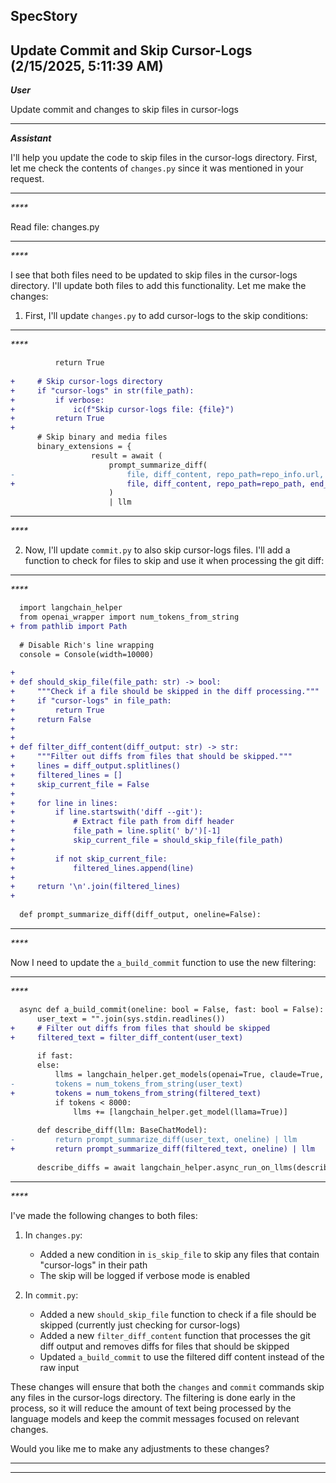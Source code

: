 ## SpecStory

## Update Commit and Skip Cursor-Logs (2/15/2025, 5:11:39 AM)

_**User**_

Update commit and changes to skip files in cursor-logs

---

_**Assistant**_

I'll help you update the code to skip files in the cursor-logs directory. First, let me check the contents of `changes.py` since it was mentioned in your request.

---

_****_

Read file: changes.py

---

_****_



I see that both files need to be updated to skip files in the cursor-logs directory. I'll update both files to add this functionality. Let me make the changes:

1. First, I'll update `changes.py` to add cursor-logs to the skip conditions:

---

_****_

```diff
          return True
  
+     # Skip cursor-logs directory
+     if "cursor-logs" in str(file_path):
+         if verbose:
+             ic(f"Skip cursor-logs file: {file}")
+         return True
+ 
      # Skip binary and media files
      binary_extensions = {
                  result = await (
                      prompt_summarize_diff(
-                         file, diff_content, repo_path=repo_info.url, end_rev=last
+                         file, diff_content, repo_path=repo_path, end_rev=last
                      )
                      | llm
```

---

_****_



2. Now, I'll update `commit.py` to also skip cursor-logs files. I'll add a function to check for files to skip and use it when processing the git diff:

---

_****_

```diff
  import langchain_helper
  from openai_wrapper import num_tokens_from_string
+ from pathlib import Path
  
  # Disable Rich's line wrapping
  console = Console(width=10000)
  
+ 
+ def should_skip_file(file_path: str) -> bool:
+     """Check if a file should be skipped in the diff processing."""
+     if "cursor-logs" in file_path:
+         return True
+     return False
+ 
+ 
+ def filter_diff_content(diff_output: str) -> str:
+     """Filter out diffs from files that should be skipped."""
+     lines = diff_output.splitlines()
+     filtered_lines = []
+     skip_current_file = False
+     
+     for line in lines:
+         if line.startswith('diff --git'):
+             # Extract file path from diff header
+             file_path = line.split(' b/')[-1]
+             skip_current_file = should_skip_file(file_path)
+         
+         if not skip_current_file:
+             filtered_lines.append(line)
+     
+     return '\n'.join(filtered_lines)
+ 
  
  def prompt_summarize_diff(diff_output, oneline=False):
```

---

_****_



Now I need to update the `a_build_commit` function to use the new filtering:

---

_****_

```diff
  async def a_build_commit(oneline: bool = False, fast: bool = False):
      user_text = "".join(sys.stdin.readlines())
+     # Filter out diffs from files that should be skipped
+     filtered_text = filter_diff_content(user_text)
  
      if fast:
      else:
          llms = langchain_helper.get_models(openai=True, claude=True, google=True)
-         tokens = num_tokens_from_string(user_text)
+         tokens = num_tokens_from_string(filtered_text)
          if tokens < 8000:
              llms += [langchain_helper.get_model(llama=True)]
  
      def describe_diff(llm: BaseChatModel):
-         return prompt_summarize_diff(user_text, oneline) | llm
+         return prompt_summarize_diff(filtered_text, oneline) | llm
  
      describe_diffs = await langchain_helper.async_run_on_llms(describe_diff, llms)
```

---

_****_



I've made the following changes to both files:

1. In `changes.py`:
   - Added a new condition in `is_skip_file` to skip any files that contain "cursor-logs" in their path
   - The skip will be logged if verbose mode is enabled

2. In `commit.py`:
   - Added a new `should_skip_file` function to check if a file should be skipped (currently just checking for cursor-logs)
   - Added a new `filter_diff_content` function that processes the git diff output and removes diffs for files that should be skipped
   - Updated `a_build_commit` to use the filtered diff content instead of the raw input

These changes will ensure that both the `changes` and `commit` commands skip any files in the cursor-logs directory. The filtering is done early in the process, so it will reduce the amount of text being processed by the language models and keep the commit messages focused on relevant changes.

Would you like me to make any adjustments to these changes?

---



---

